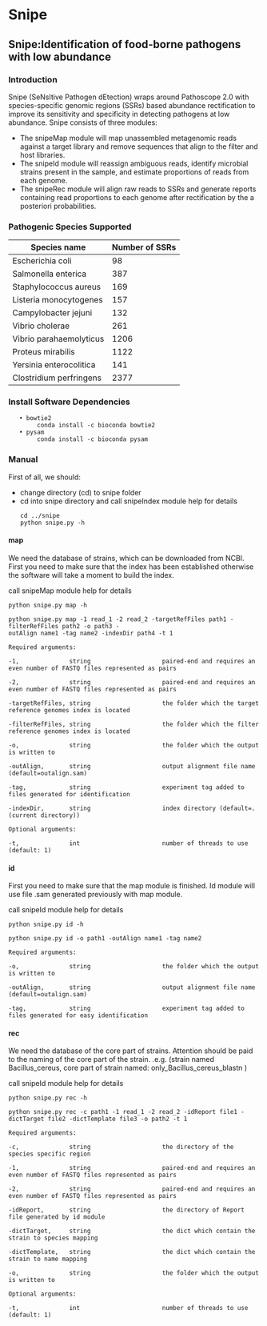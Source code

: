 # Snipe
## Snipe:Identification of food-borne pathogens with low abundance
### Introduction
Snipe (SeNsItive Pathogen dEtection) wraps around Pathoscope 2.0 with species-specific genomic regions (SSRs) based abundance rectification to improve its sensitivity and specificity in detecting pathogens at low abundance. 
Snipe consists of three modules:
- The snipeMap module will map unassembled metagenomic reads against a target library and remove sequences that align to the filter and host libraries. 
- The snipeId module will reassign ambiguous reads, identify microbial strains present in the sample, and estimate proportions of reads from each genome. 
- The snipeRec module will align raw reads to SSRs and generate reports containing read proportions to each genome after rectification by the a posteriori probabilities.
 

### Pathogenic Species Supported
Species name | Number of SSRs
-|-
Escherichia coli | 98
Salmonella enterica | 387
Staphylococcus aureus | 169
Listeria monocytogenes | 157
Campylobacter jejuni | 132
Vibrio cholerae | 261
Vibrio parahaemolyticus | 1206
Proteus mirabilis | 1122
Yersinia enterocolitica | 141
Clostridium perfringens | 2377

### Install Software Dependencies
       • bowtie2
            conda install -c bioconda bowtie2
       • pysam
            conda install -c bioconda pysam 
            

### Manual
First of all, we should:
- change directory (cd) to snipe folder
- cd into snipe directory and call snipeIndex module help for details
  ```
  cd ../snipe
  python snipe.py -h
  ```
#### map
We need the database of strains, which can be downloaded from NCBI. First you need to make sure that the index has been established otherwise the software will take a moment to build the index.

call snipeMap module help for details
```
python snipe.py map -h

python snipe.py map -1 read_1 -2 read_2 -targetRefFiles path1 -filterRefFiles path2 -o path3 -
outAlign name1 -tag name2 -indexDir path4 -t 1

Required arguments:

-1,              string                    paired-end and requires an even number of FASTQ files represented as pairs

-2,              string                    paired-end and requires an even number of FASTQ files represented as pairs

-targetRefFiles, string                    the folder which the target reference genomes index is located

-filterRefFiles, string                    the folder which the filter reference genomes index is located

-o,              string                    the folder which the output is written to

-outAlign,       string                    output alignment file name (default=outalign.sam)

-tag,            string                    experiment tag added to files generated for identification

-indexDir,       string                    index directory (default=. (current directory))

Optional arguments:

-t,              int                       number of threads to use (default: 1)
```
#### id
First you need to make sure that the map module is finished. Id module will use file .sam generated previously with map module.

call snipeId module help for details

```
python snipe.py id -h

python snipe.py id -o path1 -outAlign name1 -tag name2

Required arguments:

-o,              string                    the folder which the output is written to

-outAlign,       string                    output alignment file name (default=outalign.sam)

-tag,            string                    experiment tag added to files generated for easy identification

```
#### rec
We need the database of the core part of strains. Attention should be paid to the naming of the core part of the strain.
.e.g. (strain named Bacillus_cereus, core part of strain named: only_Bacillus_cereus_blastn ) 

call snipeId module help for details

```
python snipe.py rec -h

python snipe.py rec -c path1 -1 read_1 -2 read_2 -idReport file1 -dictTarget file2 -dictTemplate file3 -o path2 -t 1

Required arguments:

-c,              string                    the directory of the species specific region

-1,              string                    paired-end and requires an even number of FASTQ files represented as pairs

-2,              string                    paired-end and requires an even number of FASTQ files represented as pairs

-idReport,       string                    the directory of Report file generated by id module

-dictTarget,     string                    the dict which contain the strain to species mapping

-dictTemplate,   string                    the dict which contain the strain to name mapping

-o,              string                    the folder which the output is written to

Optional arguments:

-t,              int                       number of threads to use (default: 1)

```
